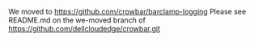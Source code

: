 We moved to https://github.com/crowbar/barclamp-logging
Please see README.md on the we-moved branch of https://github.com/dellcloudedge/crowbar.git